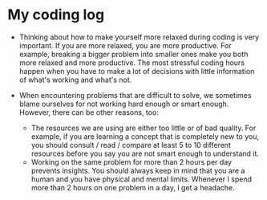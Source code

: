 # My coding log

- Thinking about how to make yourself more relaxed during coding is very important. If you are more relaxed, you are more productive. For example, breaking a bigger problem into smaller ones make you both more relaxed and more productive. The most stressful coding hours happen when you have to make a lot of decisions with little information of what's working and what's not.

 - When encountering problems that are difficult to solve, we sometimes blame ourselves for not working hard enough or smart enough. However, there can be other reasons, too:
   - The resources we are using are either too little or of bad quality. For example, if you are learning a concept that is completely new to you, you should consult / read / compare at least 5 to 10 different resources before you say you are not smart enough to understand it.
   - Working on the same problem for more than 2 hours per day prevents insights. You should always keep in mind that you are a human and you have physical and mental limits. Whenever I spend more than 2 hours on one problem in a day, I get a headache. 
